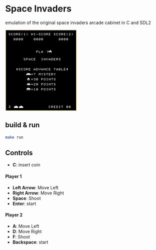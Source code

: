 # Space Invaders
emulation of the original space invaders arcade cabinet in C and SDL2

![Space Invaders attract mode](res/attract.png)

## build & run
```sh
make run
```

## Controls
 - **C**: insert coin
#### Player 1
 - **Left Arrow**: Move Left
 - **Right Arrow**: Move Right
 - **Space**: Shoot
 - **Enter**: start
#### Player 2
 - **A**: Move Left
 - **D**: Move Right
 - **F**: Shoot
 - **Backspace**: start
